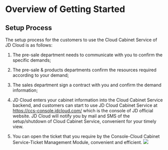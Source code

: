 # Overview of Getting Started
## Setup Process
The setup process for the customers to use the Cloud Cabinet Service of JD Cloud is as follows:

1. The pre-sale department needs to communicate with you to confirm the specific demands;

2. The pre-sale & products departments confirm the resources required according to your demand;

3. The sales department sign a contract with you and confirm the demand information;

4. JD Cloud enters your cabinet information into the Cloud Cabinet Service backend, and customers can start to use JD Cloud Cabinet Service at https://ccs-console.jdcloud.com/ which is the console of JD official website. JD Cloud will notify you by mail and SMS of the setup/shutdown of Cloud Cabinet Service, convenient for your timely view.

5. You can open the ticket that you require by the Console-Cloud Cabinet Service-Ticket Management Module, convenient and efficient.
![](https://github.com/jdcloudcom/en/blob/en-Cloud-Cabinet-Service/image/Hyper-Converged-IDC/Cloud-Cabinet-Service/CCS001.png)




